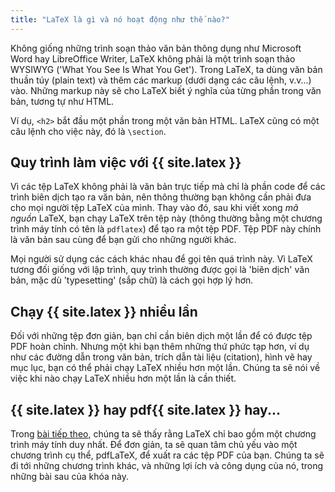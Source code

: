 ```yaml
---
title: "LaTeX là gì và nó hoạt động như thế nào?"
---
```


Không giống những trình soạn thảo văn bản thông dụng như Microsoft Word hay
LibreOffice Writer, LaTeX không phải là một trình soạn thảo WYSIWYG ('What You See Is
What You Get'). Trong LaTeX, ta dùng văn bản thuần túy (plain text) và thêm các
markup (dưới dạng các câu lệnh, v.v...) vào. Những markup này sẽ cho LaTeX biết
ý nghĩa của từng phần trong văn bản, tương tự như HTML.

Ví dụ, `<h2>` bắt đầu một phần trong một văn bản HTML. LaTeX cũng có một câu
lệnh cho việc này, đó là `\section`.

## Quy trình làm việc với {{ site.latex }}

Vì các tệp LaTeX không phải là văn bản trực tiếp mà chỉ là phần code để các
trình biên dịch tạo ra văn bản, nên thông thường bạn không cần phải đưa cho
mọi người tệp LaTeX của mình. Thay vào đó, sau khi viết xong _mã nguồn_ LaTeX,
bạn chạy LaTeX trên tệp này (thông thường bằng một chương trình máy tính có tên
là `pdflatex`) để tạo ra một tệp PDF. Tệp PDF này chính là văn bản sau cùng để
bạn gửi cho những người khác.

Mọi người sử dụng các cách khác nhau để gọi tên quá trình này. Vì LaTeX tương
đối giống với lập trình, quy trình thường được gọi là 'biên dịch' văn bản, mặc
dù 'typesetting' (sắp chữ) là cách gọi hợp lý hơn.

## Chạy {{ site.latex }} nhiều lần

Đối với những tệp đơn giản, bạn chỉ cần biên dịch một lần để có được tệp PDF
hoàn chỉnh. Nhưng một khi bạn thêm những thứ phức tạp hơn, ví dụ như các đường
dẫn trong văn bản, trích dẫn tài liệu (citation), hình vẽ hay mục lục, bạn có
thể phải chạy LaTeX nhiều hơn một lần. Chúng ta sẽ nói về việc khi nào chạy
LaTeX nhiều hơn một lần là cần thiết.

## {{ site.latex }} hay pdf{{ site.latex }} hay...

Trong [bài tiếp theo](lesson-02), chúng ta sẽ thấy rằng LaTeX chỉ bao gồm một
chương trình máy tính duy nhất. Để đơn giản, ta sẽ quan tâm chủ yếu vào một
chương trình cụ thể, pdfLaTeX, để xuất ra các tệp PDF của bạn. Chúng ta sẽ đi
tới những chương trình khác, và những lợi ích và công dụng của nó, trong những
bài sau của khóa này.
